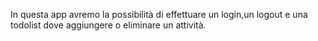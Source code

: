 In questa app avremo la possibilità di effettuare un login,un logout e una todolist dove aggiungere o eliminare un attività.
